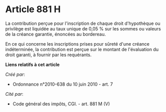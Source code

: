 # Article 881 H

La contribution perçue pour l'inscription de chaque droit d'hypothèque ou privilège est liquidée au taux unique de 0,05 % sur
les sommes ou valeurs de la créance garantie, énoncées au bordereau. 

En ce qui concerne les inscriptions prises pour sûreté d'une créance indéterminée, la contribution est perçue sur le montant
de l'évaluation du droit garanti, à fournir par les requérants.

**Liens relatifs à cet article**

_Créé par_:

  - Ordonnance n°2010-638 du 10 juin 2010 - art. 7

_Cité par_:

  - Code général des impôts, CGI. - art. 881 M (V)

